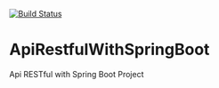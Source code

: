 [![Build Status](https://travis-ci.org/nodjijr/ApiRestfulWithSpringBoot.svg?branch=master)](https://travis-ci.org/nodjijr/ApiRestfulWithSpringBoot)

# ApiRestfulWithSpringBoot
Api RESTful with Spring Boot Project
